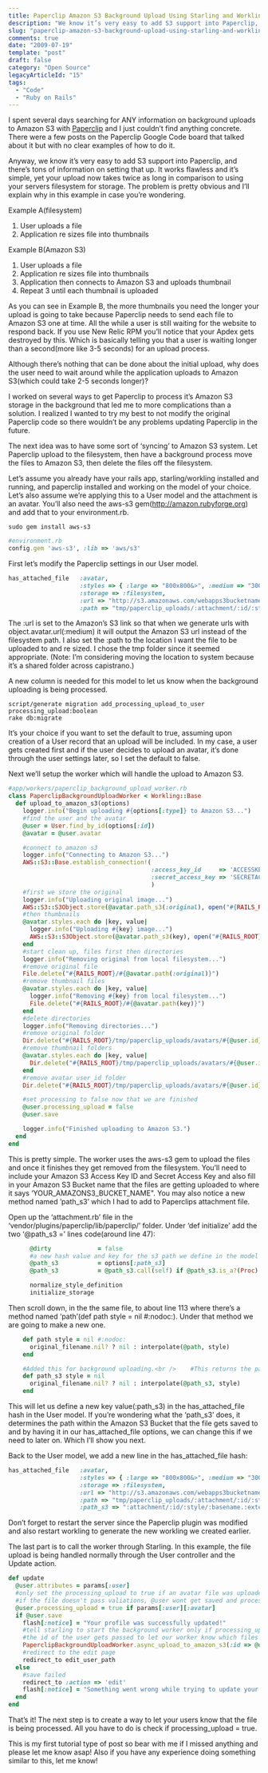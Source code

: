 ```yaml
---
title: Paperclip Amazon S3 Background Upload Using Starling and Workling
description: "We know it’s very easy to add S3 support into Paperclip, and there’s tons of information on setting that up. It works flawless and it’s simple, yet your upload now takes twice as long in comparison to using your servers filesystem for storage. The problem is pretty obvious and I’ll explain why in this article."
slug: "paperclip-amazon-s3-background-upload-using-starling-and-workling"
comments: true
date: "2009-07-19"
template: "post"
draft: false
category: "Open Source"
legacyArticleId: "15"
tags:
  - "Code"
  - "Ruby on Rails"
---
```


I spent several days searching for ANY information on background uploads to Amazon S3 with [Paperclip](https://github.com/thoughtbot/paperclip) and I just couldn’t find anything concrete. There were a few posts on the Paperclip Google Code board that talked about it but with no clear examples of how to do it.

Anyway, we know it’s very easy to add S3 support into Paperclip, and there’s tons of information on setting that up. It works flawless and it’s simple, yet your upload now takes twice as long in comparison to using your servers filesystem for storage. The problem is pretty obvious and I’ll explain why in this example in case you’re wondering.

Example A(filesystem)

1) User uploads a file
2) Application re sizes file into thumbnails

Example B(Amazon S3)

1) User uploads a file
2) Application re sizes file into thumbnails
3) Application then connects to Amazon S3 and uploads thumbnail
4) Repeat 3 until each thumbnail is uploaded

As you can see in Example B, the more thumbnails you need the longer your upload is going to take because Paperclip needs to send each file to Amazon S3 one at time. All the while a user is still waiting for the website to respond back. If you use New Relic RPM you’ll notice that your Apdex gets destroyed by this. Which is basically telling you that a user is waiting longer than a second(more like 3-5 seconds) for an upload process.

Although there’s nothing that can be done about the initial upload, why does the user need to wait around while the application uploads to Amazon S3(which could take 2-5 seconds longer)?

I worked on several ways to get Paperclip to process it’s Amazon S3 storage in the background that led me to more complications than a solution. I realized I wanted to try my best to not modify the original Paperclip code so there wouldn’t be any problems updating Paperclip in the future.

The next idea was to have some sort of ‘syncing’ to Amazon S3 system. Let Paperclip upload to the filesystem, then have a background process move the files to Amazon S3, then delete the files off the filesystem.

Let’s assume you already have your rails app, starling/workling installed and running, and paperclip installed and working on the model of your choice. Let’s also assume we’re applying this to a User model and the attachment is an avatar. You’ll also need the aws-s3 gem(http://amazon.rubyforge.org) and add that to your environment.rb.

```console
sudo gem install aws-s3
```

```ruby
#environment.rb
config.gem 'aws-s3', :lib => 'aws/s3'
```

First let’s modify the Paperclip settings in our User model.

```ruby
has_attached_file   :avatar,
                    :styles => { :large => "800x800&>", :medium => "300x300&>", :thumb => "100x100#", :tiny => "50x50#", :really_tiny => "25x25#"},
                    :storage => :filesystem,
                    :url => "http://s3.amazonaws.com/webapps3bucketname/:attachment/:id/:style/:basename.:extension",
                    :path => "tmp/paperclip_uploads/:attachment/:id/:style/:basename.:extension"
```

The :url is set to the Amazon’s S3 link so that when we generate urls with object.avatar.url(:medium) it will output the Amazon S3 url instead of the filesystem path. I also set the :path to the location I want the file to be uploaded to and re sized. I chose the tmp folder since it seemed appropriate. (Note: I’m considering moving the location to system because it’s a shared folder across capistrano.)

A new column is needed for this model to let us know when the background uploading is being processed.

```console
script/generate migration add_processing_upload_to_user processing_upload:boolean
rake db:migrate
```

It’s your choice if you want to set the default to true, assuming upon creation of a User record that an upload will be included. In my case, a user gets created first and if the user decides to upload an avatar, it’s done through the user settings later, so  I set the default to false.

Next we’ll setup the worker which will handle the upload to Amazon S3.

```ruby
#app/workers/paperclip_background_upload_worker.rb
class PaperclipBackgroundUploadWorker < Workling::Base
  def upload_to_amazon_s3(options)
    logger.info("Begin uploading #{options[:type]} to Amazon S3...")
    #find the user and the avatar
    @user = User.find_by_id(options[:id])
    @avatar = @user.avatar

    #connect to amazon s3
    logger.info("Connecting to Amazon S3...")
    AWS::S3::Base.establish_connection!(
                                        :access_key_id     => 'ACCESSKEYID',
                                        :secret_access_key => 'SECRETACCESSKEY'
                                        )
    #first we store the original
    logger.info("Uploading original image...")
    AWS::S3::S3Object.store(@avatar.path_s3(:original), open("#{RAILS_ROOT}/#{@avatar.path(:original)}"), 'YOUR_AMAZONS3_BUCKET_NAME', :access => :public_read)
    #then thumbnails
    @avatar.styles.each do |key, value|
      logger.info("Uploading #{key} image...")
      AWS::S3::S3Object.store(@avatar.path_s3(key), open("#{RAILS_ROOT}/#{@avatar.path(key)}"), 'YOUR_AMAZONS3_BUCKET_NAME', :access => :public_read)
    end
    #start clean up, files first then directories
    logger.info("Removing original from local filesystem...")
    #remove original file
    File.delete("#{RAILS_ROOT}/#{@avatar.path(:original)}")
    #remove thumbnail files
    @avatar.styles.each do |key, value|
      logger.info("Removing #{key} from local filesystem...")
      File.delete("#{RAILS_ROOT}/#{@avatar.path(key)}")
    end
    #delete directories
    logger.info("Removing directories...")
    #remove original folder
    Dir.delete("#{RAILS_ROOT}/tmp/paperclip_uploads/avatars/#{@user.id}/original")
    #remove thumbnail folders
    @avatar.styles.each do |key, value|
      Dir.delete("#{RAILS_ROOT}/tmp/paperclip_uploads/avatars/#{@user.id}/#{key}")
    end
    #remove avatar user_id folder
    Dir.delete("#{RAILS_ROOT}/tmp/paperclip_uploads/avatars/#{@user.id}")

    #set processing to false now that we are finished
    @user.processing_upload = false
    @user.save

    logger.info("Finished uploading to Amazon S3.")
  end
end
```

This is pretty simple. The worker uses the aws-s3 gem to upload the files and once it finishes they get removed from the filesystem. You’ll need to include your Amazon S3 Access Key ID and Secret Access Key and also fill in your Amazon S3 Bucket name that the files are getting uploaded to where it says ‘YOUR_AMAZONS3_BUCKET_NAME". You may also notice a new method named ’path_s3’ which I had to add to Paperclips attachment file.

Open up the ‘attachment.rb’ file in the ‘vendor/plugins/paperclip/lib/paperclip/’ folder.  Under ‘def initialize’ add the two ‘@path_s3 =’ lines code(around line 47):

```ruby
      @dirty             = false
      #a new hash value and key for the s3 path we define in the model
      @path_s3           = options[:path_s3]
      @path_s3           = @path_s3.call(self) if @path_s3.is_a?(Proc)

      normalize_style_definition
      initialize_storage
```

Then scroll down, in the the same file, to about line 113 where there’s a method named ‘path’(def path style = nil #:nodoc:). Under that method we are going to make a new one.

```ruby
    def path style = nil #:nodoc:
      original_filename.nil? ? nil : interpolate(@path, style)
    end

    #Added this for background uploading.<br />    #This returns the path to the attachment in the s3 bucket.
    def path_s3 style = nil
      original_filename.nil? ? nil : interpolate(@path_s3, style)
    end
```

This will let us define a new key value(:path_s3) in the has_attached_file hash in the User model. If you’re wondering what the ‘path_s3’ does, it determines the path within the Amazon S3 Bucket that the file gets saved to and by having it in our has_attached_file options, we can change this if we need to later on. Which I’ll show you next.

Back to the User model, we add a new line in the has_attached_file hash:

```ruby
has_attached_file   :avatar,
                    :styles => { :large => "800x800&>", :medium => "300x300&>", :thumb => "100x100#", :tiny => "50x50#", :really_tiny => "25x25#"},
                    :storage => :filesystem,
                    :url => "http://s3.amazonaws.com/webapps3bucketname/:attachment/:id/:style/:basename.:extension",
                    :path => "tmp/paperclip_uploads/:attachment/:id/:style/:basename.:extension",
                    :path_s3 => ":attachment/:id/:style/:basename.:extension"
```

Don’t forget to restart the server since the Paperclip plugin was modified and also restart workling to generate the new workling we created earlier.

The last part is to call the worker through Starling. In this example, the file upload is being handled normally through the User controller and the Update action.

```ruby
def update
  @user.attributes = params[:user]
  #only set the processing_upload to true if an avatar file was uploaded
  #if the file doesn't pass valiations, @user wont get saved and processing_upload stays false
  @user.processing_upload = true if params[:user][:avatar]
  if @user.save
    flash[:notice] = "Your profile was successfully updated!"
    #tell starling to start the background worker only if processing_upload is true
    #the id of the user gets passed to let our worker know which files to upload
    PaperclipBackgroundUploadWorker.async_upload_to_amazon_s3(:id => @user.id) if @user.processing_upload
    #redirect to the edit page
    redirect_to edit_user_path
  else
    #save failed
    redirect_to :action => 'edit'
    flash[:notice] = "Something went wrong while trying to update your profile."
  end
end
```

That’s it! The next step is to create a way to let your users know that the file is being processed. All you have to do is check if processing_upload = true.

This is my first tutorial type of post so bear with me if I missed anything and please let me know asap! Also if you have any experience doing something similar to this, let me know!